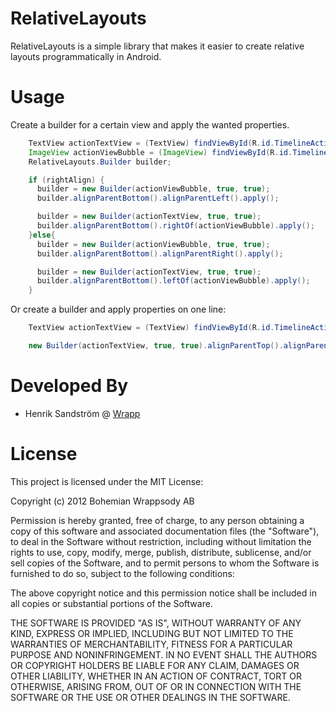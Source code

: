 RelativeLayouts
===============

RelativeLayouts is a simple library that makes it easier to create relative layouts programmatically in Android.

Usage
=====

Create a builder for a certain view and apply the wanted properties.

```java
    TextView actionTextView = (TextView) findViewById(R.id.TimelineActionTextView);
    ImageView actionViewBubble = (ImageView) findViewById(R.id.TimelineActionBubble);
    RelativeLayouts.Builder builder;

    if (rightAlign) {
      builder = new Builder(actionViewBubble, true, true);
      builder.alignParentBottom().alignParentLeft().apply();

      builder = new Builder(actionTextView, true, true);
      builder.alignParentBottom().rightOf(actionViewBubble).apply();
    }else{
      builder = new Builder(actionViewBubble, true, true);
      builder.alignParentBottom().alignParentRight().apply();

      builder = new Builder(actionTextView, true, true);
      builder.alignParentBottom().leftOf(actionViewBubble).apply();
    }
```

Or create a builder and apply properties on one line:

```java
    TextView actionTextView = (TextView) findViewById(R.id.TimelineActionTextView);

    new Builder(actionTextView, true, true).alignParentTop().alignParentRight().apply();
```

Developed By
============

* Henrik Sandström @ [Wrapp](http://www.wrapp.com)

License
=======
This project is licensed under the MIT License:

Copyright (c) 2012 Bohemian Wrappsody AB

Permission is hereby granted, free of charge, to any person obtaining a copy of
this software and associated documentation files (the "Software"), to deal in
the Software without restriction, including without limitation the rights to
use, copy, modify, merge, publish, distribute, sublicense, and/or sell copies of
the Software, and to permit persons to whom the Software is furnished to do so,
subject to the following conditions:

The above copyright notice and this permission notice shall be included in all
copies or substantial portions of the Software.

THE SOFTWARE IS PROVIDED "AS IS", WITHOUT WARRANTY OF ANY KIND, EXPRESS OR
IMPLIED, INCLUDING BUT NOT LIMITED TO THE WARRANTIES OF MERCHANTABILITY, FITNESS
FOR A PARTICULAR PURPOSE AND NONINFRINGEMENT.  IN NO EVENT SHALL THE AUTHORS OR
COPYRIGHT HOLDERS BE LIABLE FOR ANY CLAIM, DAMAGES OR OTHER LIABILITY, WHETHER
IN AN ACTION OF CONTRACT, TORT OR OTHERWISE, ARISING FROM, OUT OF OR IN
CONNECTION WITH THE SOFTWARE OR THE USE OR OTHER DEALINGS IN THE SOFTWARE.
